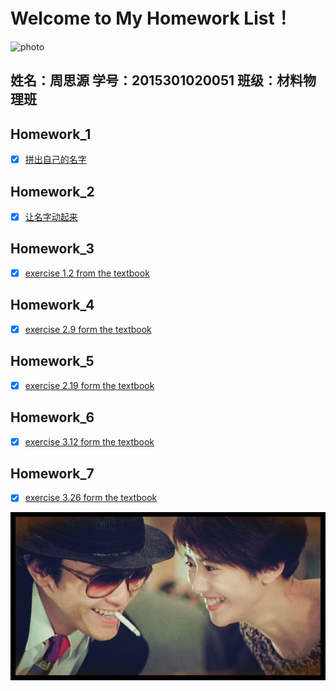 # Welcome to My Homework List！
![photo](https://github.com/zhousiyuan12138/compuational_physics_N2015301020051/blob/master/1.jpg)
## 姓名：周思源 学号：2015301020051 班级：材料物理班

## Homework_1
- [x] [拼出自己的名字](https://github.com/zhousiyuan12138/compuational_physics_N2015301020051/blob/master/Exercise_01.md)

## Homework_2
- [x] [让名字动起来](https://github.com/zhousiyuan12138/compuational_physics_N2015301020051/blob/master/Exercise_02.md)

## Homework_3
- [x] [exercise 1.2 from the textbook](https://github.com/zhousiyuan12138/compuational_physics_N2015301020051/tree/master/Exercise%2003)

## Homework_4
- [x] [exercise 2.9 form the textbook](https://github.com/zhousiyuan12138/compuational_physics_N2015301020051/tree/master/Exercise%2004)

## Homework_5
- [x] [exercise 2.19 form the textbook](https://github.com/zhousiyuan12138/compuational_physics_N2015301020051/blob/master/Exercise%2005)

## Homework_6
- [x] [exercise 3.12 form the textbook](https://github.com/zhousiyuan12138/compuational_physics_N2015301020051/blob/master/Exercise%2006)

## Homework_7
- [x] [exercise 3.26 form the textbook](https://github.com/zhousiyuan12138/compuational_physics_N2015301020051/blob/master/Exercise%2007)

![photo](https://github.com/zhousiyuan12138/compuational_physics_N2015301020051/blob/master/2.jpg)
